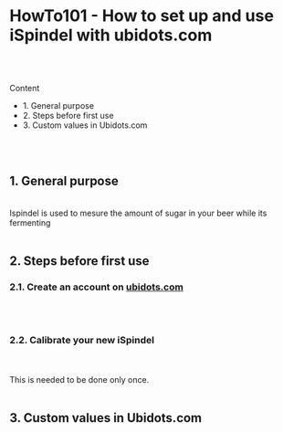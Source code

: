 <h1>HowTo101 - How to set up and use iSpindel with ubidots.com</h1>
</br>
</br>

Content


<ul>
  <li>1. General purpose </li>
  <li>2. Steps before first use</li>
  <li>3. Custom values in Ubidots.com</li>
</ul>

</br>
</br>

<h2>1. General purpose</h2></br>
Ispindel is used to mesure the amount of sugar in your beer while its fermenting
</br>
</br>
<h2>2. Steps before first use</h/2></br>
<h3>2.1. Create an account on <a href='https://www.ubidots.com'>ubidots.com</a></h3></br>
</br>

<h3>2.2. Calibrate your new iSpindel</h3></br>
</br>
This is needed to be done only once.


</br>
</br>
<h2>3. Custom values in Ubidots.com</h/2>


